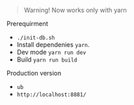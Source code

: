 > Warning!
> Now works only with yarn

Prerequirment 
- `./init-db.sh`
- Install dependenies `yarn`.
- Dev mode `yarn run dev`
- Build `yarn run build`

Production version
- `ub`
- `http://localhost:8881/`
